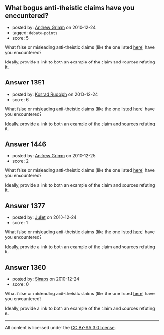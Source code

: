 ## What bogus anti-theistic claims have you encountered?

- posted by: [Andrew Grimm](https://stackexchange.com/users/-1/270-andrew-grimm) on 2010-12-24
- tagged: `debate-points`
- score: 5

What false or misleading anti-theistic claims (like the one listed [here](http://atheism.stackexchange.com/questions/1071/has-anyone-found-any-supporting-materials-that-confirm-repudiate-this-oft-cited-s)) have you encountered?

Ideally, provide a link to both an example of the claim and sources refuting it.


## Answer 1351

- posted by: [Konrad Rudolph](https://stackexchange.com/users/-1/82-konrad-rudolph) on 2010-12-24
- score: 6

What false or misleading anti-theistic claims (like the one listed [here](http://atheism.stackexchange.com/questions/1071/has-anyone-found-any-supporting-materials-that-confirm-repudiate-this-oft-cited-s)) have you encountered?

Ideally, provide a link to both an example of the claim and sources refuting it.


## Answer 1446

- posted by: [Andrew Grimm](https://stackexchange.com/users/-1/270-andrew-grimm) on 2010-12-25
- score: 2

What false or misleading anti-theistic claims (like the one listed [here](http://atheism.stackexchange.com/questions/1071/has-anyone-found-any-supporting-materials-that-confirm-repudiate-this-oft-cited-s)) have you encountered?

Ideally, provide a link to both an example of the claim and sources refuting it.


## Answer 1377

- posted by: [Juliet](https://stackexchange.com/users/-1/318-juliet) on 2010-12-24
- score: 1

What false or misleading anti-theistic claims (like the one listed [here](http://atheism.stackexchange.com/questions/1071/has-anyone-found-any-supporting-materials-that-confirm-repudiate-this-oft-cited-s)) have you encountered?

Ideally, provide a link to both an example of the claim and sources refuting it.


## Answer 1360

- posted by: [Sinaps](https://stackexchange.com/users/-1/333-sinaps) on 2010-12-24
- score: 0

What false or misleading anti-theistic claims (like the one listed [here](http://atheism.stackexchange.com/questions/1071/has-anyone-found-any-supporting-materials-that-confirm-repudiate-this-oft-cited-s)) have you encountered?

Ideally, provide a link to both an example of the claim and sources refuting it.



---

All content is licensed under the [CC BY-SA 3.0 license](https://creativecommons.org/licenses/by-sa/3.0/).
